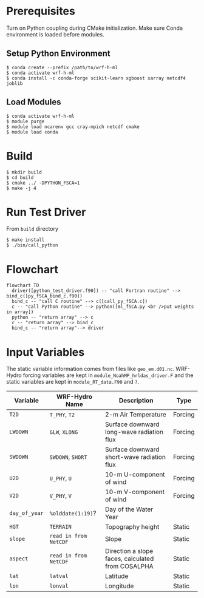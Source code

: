 # Prerequisites
Turn on Python coupling during CMake initialization.
Make sure Conda environment is loaded before modules.

## Setup Python Environment
```
$ conda create --prefix /path/to/wrf-h-ml
$ conda activate wrf-h-ml
$ conda install -c conda-forge scikit-learn xgboost xarray netcdf4 joblib
```

## Load Modules
```
$ conda activate wrf-h-ml
$ module purge
$ module load ncarenv gcc cray-mpich netcdf cmake
$ module load conda
```

# Build
```
$ mkdir build
$ cd build
$ cmake ../ -DPYTHON_FSCA=1
$ make -j 4
```

# Run Test Driver
From `build` directory
```
$ make install
$ ./bin/call_python
```

# Flowchart
```mermaid
flowchart TD
  driver([python_test_driver.f90]) -- "call Fortran routine" --> bind_c([py_fSCA_bind_c.f90])
  bind_c -- "call C routine" --> c([call_py_fSCA.c])
  c -- "call Python routine" --> python([ml_fSCA.py <br />put weights in array])
  python -- "return array" --> c
  c -- "return array" --> bind_c
  bind_c -- "return array"--> driver
```


# Input Variables
The static variable information comes from files like `geo_em.d01.nc`.
WRF-Hydro forcing variables are kept in `module_NoahMP_hrldas_driver.F` and the
static variables are kept in `module_RT_data.F90` and `?`.

| Variable      | WRF-Hydro Name        | Description                                       | Type    |
|---------------|-----------------------|---------------------------------------------------|---------|
| `T2D`         | `T_PHY`, `T2`         | 2-m Air Temperature                               | Forcing |
| `LWDOWN`      | `GLW`, `XLONG`        | Surface downward long-wave radiation flux         | Forcing |
| `SWDOWN`      | `SWDOWN`, `SHORT`     | Surface downward short-wave radiation flux        | Forcing |
| `U2D`         | `U_PHY`, `U`          | 10-m U-component of wind                          | Forcing |
| `V2D`         | `V_PHY`, `V`          | 10-m V-component of wind                          | Forcing |
| `day_of_year` | `%olddate(1:19)`?     | Day of the Water Year                             |         |
| `HGT`         | `TERRAIN`             | Topography height                                 | Static  |
| `slope`       | `read in from NetCDF` | Slope                                             | Static  |
| `aspect`      | `read in from NetCDF` | Direction a slope faces, calculated from COSALPHA | Static  |
| `lat`         | `latval`              | Latitude                                          | Static  |
| `lon`         | `lonval`              | Longitude                                         | Static  |
